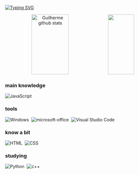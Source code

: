 [![Typing SVG](https://readme-typing-svg.herokuapp.com?font=Fira+Code&duration=4000&pause=1000&color=F7F7F7&center=true&vCenter=true&width=760&height=100&separator=%3C&lines=hi%3Ci%C2%B4m+guilherme%3Ci%C2%B4m+a+begginer+dev+student+at+UFRN%3Cwelcome+to+my+git+;%29)](https://git.io/typing-svg)


<div align="center">  
  <img width="49%" height="195px" src="https://github-readme-stats.vercel.app/api?username=gui1hermeg&show_icons=true&count_private=true&hide_border=true&title_color=696969&icon_color=A9A9A9&text_color=c9d1d9&bg_color=0d1117" alt="Guilherme github stats" /> 
  <img width="41%" height="195px" src="https://github-readme-stats.vercel.app/api/top-langs/?username=gui1hermeg&layout=compact&hide_border=true&title_color=696969&text_color=A9A9A9&bg_color=0d1117" />
</div>

### main knowledge
![JavaScript](https://img.shields.io/badge/-JavaScript-0D1117?style=for-the-badge&logo=javascript&labelColor=0D1117)&nbsp;

### tools
![Windows](https://img.shields.io/badge/-Windows-0D1117?style=for-the-badge&logo=windows&labelColor=0D1117)&nbsp;
![microsoft-office](https://img.shields.io/badge/-microsoft_office-0D1117?style=for-the-badge&logo=microsoft-office&labelColor=0D1117)&nbsp;
![Visual Studio Code](https://img.shields.io/badge/-Visual%20Studio%20Code-0D1117?style=for-the-badge&logo=visual-studio-code&logoColor=0D1117&labelColor=0D1117)&nbsp;

### know a bit
![HTML](https://img.shields.io/badge/-HTML-0D1117?style=for-the-badge&logo=html5&labelColor=0D1117)&nbsp;
![CSS](https://img.shields.io/badge/-CSS-0D1117?style=for-the-badge&logo=CSS3&logoColor=1572B6&labelColor=0D1117)&nbsp;

### studying
![Python](https://img.shields.io/badge/-python-0D1117?style=for-the-badge&logo=python&logoColor=1572B6&labelColor=0D1117)&nbsp;
![c++](https://img.shields.io/badge/-C++-0D1117?style=for-the-badge&logo=c++&labelColor=0D1117)&nbsp;
